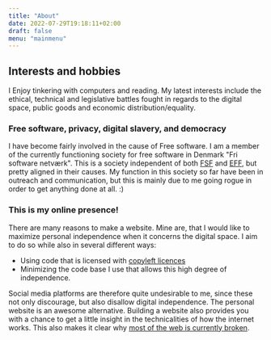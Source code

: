 ```yaml
---
title: "About"
date: 2022-07-29T19:18:11+02:00
draft: false
menu: "mainmenu"
---
```


## Interests and hobbies

I Enjoy tinkering with computers and reading. 
My latest interests include the ethical, technical and legislative battles fought in regards
to the digital space, public goods and economic distribution/equality.

### Free software, privacy, digital slavery, and democracy

I have become fairly involved in the cause of Free software. I am a
member of the currently functioning society for free software in Denmark
"Fri software netværk". This is a society independent of both
[FSF](https://www.fsf.org/) and [EFF](https://www.eff.org/), but pretty
aligned in their causes. My function in this society so far have been in
outreach and communication, but this is mainly due to me going rogue in
order to get anything done at all. :)

### This is my online presence\!

There are many reasons to make a website. Mine are, that I would like to
maximize personal independence when it concerns the digital space. I aim
to do so while also in several different ways:

  - Using code that is licensed with [copyleft
    licences](https://en.wikipedia.org/wiki/Copyleft)
  - Minimizing the code base I use that allows this high degree of
    independence.

Social media platforms are therefore quite undesirable to me, since
these not only discourage, but also disallow digital independence. The
personal website is an awesome alternative. Building a website also
provides you with a chance to get a little insight in the technicalities
of how the internet works. This also makes it clear why [most of the web
is currently broken](https://suckless.org/sucks/web/).
